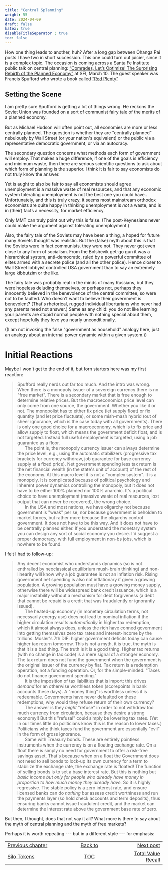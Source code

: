 ```yaml
---
title: "Central Splanning"
weight: 55
date: 2024-04-09
draft: false
katex: true
disableTitleSeparator : true
toc: false
---
```


How one thing leads to another, huh? After a long gap between Ōhanga Pai 
posts I have two in short succession. This one could turn out juicier, since 
it is a complex topic. The occasion is coming across a Santa Fe Institute 
public talk on central planning:
[“Comrades, Let’s Optimize! The Surprising Rebirth of the Planned Economy”](https://www.youtube.com/watch?v=q0Hghul4oEI) at SFI, March 10. 
The guest speaker was Francis Spufford 
who wrote a book called [“Red Plenty”](https://www.goodreads.com/book/show/18634818-red-plenty)

## Setting the Scene

I am pretty sure Spufford is getting a lot of things wrong. He reckons the 
Soviet Union was founded on a sort of communist fairy tale of the merits of a 
planned economy.

But as Michael Hudson will often point out, all economies are more or less 
centrally planned. The question is whether they are "centrally planned" 
nebulously by Wall Street (or your nation's equivalent) or the public via a 
representative democratic government, or via an autocracy.

The secondary question concerns what methods each form of government will 
employ. That makes a huge difference, if one of the goals is efficiency and 
minimum waste, then there are serious scientific questions to ask about which 
form of planning is the superior. I think it is fair to say economists do 
not truly know the answer.

Yet is aught to also be fair to say all economists should agree unemployment is 
a massive waste of real resources, and that any economic system tolerating 
unemployment is not the best one you could have.. Unfortunately, and this is 
truly crazy, it seems most mainstream orthodox economists are quite happy in 
thinking unemployment is *not* a waste, and is in (their) facts a necessity, 
for market efficiency.

Only MMT can truly point out why this is false. (The post-Keynesians never 
could make the argument against tolerating unemployment.)

Also, the fairy tale of the Soviets may have been a thing, a hoped for future 
many Soviets thought was realistic. But the (false) myth about this is that 
the Soviets were in fact communists. they were not. They never got even close 
to any form of socialism. From the Bolshevik get-go gun it was a hierarchical 
system, anti-democratic, ruled by a powerful committee of elites armed with a 
secrete police (and all the other police). Hence closer to Wall Street 
lobbyist controlled USA government than to say an extremely large kibbutzim 
or the like. 

The fairy tale was probably real in the minds of many Russians, but they were 
hopeless deluding themselves, or perhaps not, perhaps they innocently believed 
in the benevolence of the central committee, so were not to be faulted. Who 
doesn't want to believe their government is benevolent? (That's rhetorical, 
rugged individual libertarians who never had any parents need not answer.) 
Same as any child: you do not like learning your parents are stupid normal 
people with nothing special about them, except hopefully they love you nearly 
unconditionally.

((I am not invoking the false "government as household" analogy here, just an 
analogy about an internal power dynamic within a given system.))


# Initial Reactions

Maybe I won't get to the end of it, but forn starters here was my first 
reaction:
> Spufford really nerds out far too much. And the intro was wrong. When there 
is a monopoly issuer of a sovereign currency there is no "free market". There 
is a secondary market that is free enough to determine relative prices. But 
the macroeconomics price level can only come from one source, the government. 
Whether you like it or not. The monopolist has to either fix price (let supply 
float) or fix quantity (and let price fluctuate), or some mish-mash hybrid (out 
of sheer ignorance, which is the case today with all governments).  There is 
only one good choice for a macroeconomy, which is to fix price and allow 
supply to float, which means the government deficit float, and is not 
targeted. Instead full useful employment is targeted, using a job guarantee 
as a floor.   
&nbsp;&nbsp;&nbsp;&nbsp;&nbsp;&nbsp;The point is, the monopoly currency issuer 
can always determine the price level, e.g., using the automatic stabilizers 
(progressive tax brackets for currency withdraw, job guarantee for base 
currency supply at a fixed price). Net government spending less tax return is 
the net financial wealth (in the state's unit of account) of the rest of the 
economy. At this macro level it is not a "complex system". It is a monopoly. 
It is complicated because of political psychology and inherent power dynamics 
controlling the monopoly, but it does not have to be either 100% planned nor 
100% anarchic. It's a political choice to have unemployment (massive waste of 
real resources, lost output that can never be recovered), the wrong choice.  
&nbsp;&nbsp;&nbsp;&nbsp;&nbsp;&nbsp;In the USA and most nations, we have 
oligarchy not because government is "weak" per se, nor because government is 
beholden to market forces, but rather more because the oligarchs control 
government. It does not have to be this way. And it does not have to be 
centrally planned either. If you understand the monetary system you can 
design any sort of social economy you desire. I'd suggest a proper democracy, 
with full employment in non-bs jobs, which is nowhere to be found.

I felt I had to follow-up:

> Any decent economist who understands dynamics (so is not enthralled by 
neoclassical equilibrium mush-brain thinking) and non-linearity will know why 
a job guarantee is not an inflation risk. Rising government net spending is 
also not inflationary if given a growing population. A growing population must 
have a growing money supply, otherwise there will be widespread bank credit 
issuance, which is a major instability without a mechanism for debt 
forgiveness (a debt that cannot be repaid is a credit that was fraudulently 
or ignorantly issued).   
&nbsp;&nbsp;&nbsp;&nbsp;&nbsp;&nbsp;The heated-up economy (in monetary 
circulation terms, not necessarily energy use) does not lead to nominal 
inflation if the higher circulation results *_automatically_* in higher 
tax redemption, which it almost always does, unless the rich have conned 
government into getting themselves zero tax rates and interest-income by 
the trillions. Mosler's 7th DIF: higher government deficits today can cause 
higher tax return tomorrow. This is not a myth, it is true, the myth is that 
it is a bad thing. The truth is it is a good thing. Higher tax returns (with 
no change in tax code) is a mere signal of a stronger economy. The tax return 
does not fund the government when the government is the original issuer of 
the currency by fiat. Tax return is a redemption operation, not a funding 
operation. Or, for the simple-minded: "Taxes do not finance government 
spending."  
&nbsp;&nbsp;&nbsp;&nbsp;&nbsp;&nbsp;It is the imposition of tax liabilities 
that is import: this drives *_demand_* for an otherwise worthless token 
(scorepoints in bank accounts these days). A "money thing" is worthless unless 
it is redeemable. Governments have never defaulted on these redemptions, why 
would they refuse return of their own currency?  
&nbsp;&nbsp;&nbsp;&nbsp;&nbsp;&nbsp;The answer is they _might_ "refuse" in 
order to not withdraw too much currency from circulation, because they desire 
a strong economy!!  But this "refusal" could simply be lowering tax rates. 
(Yet in our times little do politicians know this is the reason to lower 
taxes.) Politicians who think taxes fund the government are essentially "evil" 
in the form of gross ignorance.   
&nbsp;&nbsp;&nbsp;&nbsp;&nbsp;&nbsp;Same with Treasury bonds. These are 
entirely pointless instruments when the currency is on a floating exchange 
rate. On a float there is simply no need for government to offer a risk-free 
savings asset. That's because when on a float the Government does not need 
to sell bonds to lock-up Its own currency for a term to stabilize the exchange 
rate, the exchange rate is floated! The function of selling bonds is to set a 
base interest rate. But this is nothing but 
*_basic income but only for people who already have money in proportion to how much money they already have._* So it is highly regressive. The stable policy is a 
zero interest rate, and ensure licensed banks can do *_nothing but_* assess 
credit worthiness and run the payments layer (so hold check accounts and term 
deposits), thus ensuring banks cannot issue fraudulent credit, and the market 
can determine the interest rate above the government base rate of zero.
    
But then, I thought, does that not say it all? What more is there to say about 
the myth of central planning and the myth of free markets?
    
Perhaps it is worth repeating --- but in a different style --- for emphasis:




<table style="border-collapse: collapse; border=0;">
    <colgroup>
       <col span="1" style="width: 25%;">
       <col span="1" style="width: 25%;">
       <col span="1" style="width: 20%;">
    </colgroup>
<tr style="border: 1px solid color:#0f0f0f;">
<td style="border: 1px solid color:#0f0f0f;">
<a href="../53_silo_tokens">Previous chapter</a></td>
<td style="border: 1px solid color:#0f0f0f; text-align:center;">
<a href="../">Back to</a></td>
<td style="border: 1px solid color:#0f0f0f; text-align:right;">
<a href="../">Next post</a></td>
</tr>
<tr style="border: 1px solid color:#0f0f0f;">
<td style="border: 1px solid color:#0f0f0f;">
<a href="../53_silo_tokens">Silo Tokens</a></td>
<td style="border: 1px solid color:#0f0f0f; text-align:center;">
<a href="../">TOC</a></td>
<td style="border: 1px solid color:#0f0f0f; text-align:right;">
<a href="../55_total_value.md">Total Value Recall</a></td>
</tr>
</table>
